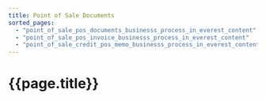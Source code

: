 ```yaml
---
title: Point of Sale Documents
sorted_pages:
  - "point_of_sale_pos_documents_businesss_process_in_everest_content"
  - "point_of_sale_pos_invoice_businesss_process_in_everest_content"
  - "point_of_sale_credit_pos_memo_businesss_process_in_everest_content"
---
```

# {{page.title}}
